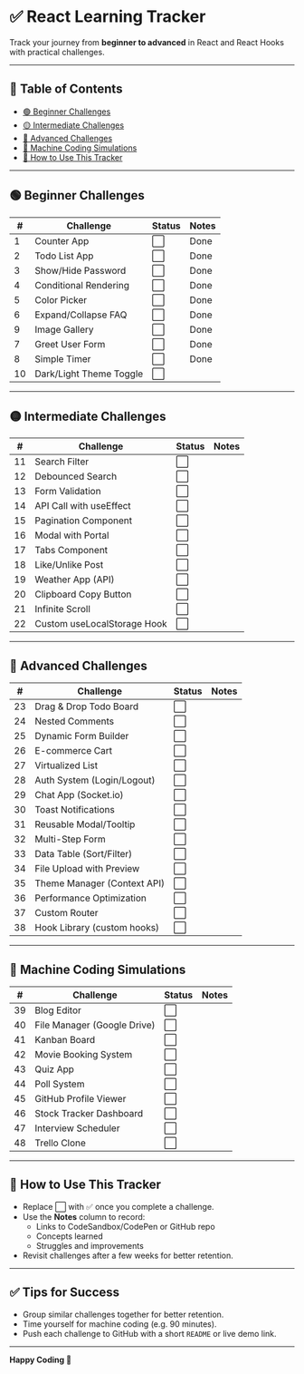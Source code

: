 # ✅ React Learning Tracker

Track your journey from **beginner to advanced** in React and React Hooks with practical challenges.

---

## 📘 Table of Contents

- [🟢 Beginner Challenges](#-beginner-challenges)
- [🟡 Intermediate Challenges](#-intermediate-challenges)
- [🔵 Advanced Challenges](#-advanced-challenges)
- [🔴 Machine Coding Simulations](#-machine-coding-simulations)
- [📌 How to Use This Tracker](#-how-to-use-this-tracker)

---

## 🟢 Beginner Challenges

| #   | Challenge               | Status | Notes |
| --- | ----------------------- | ------ | ----- |
| 1   | Counter App             | ⬜     | Done  |
| 2   | Todo List App           | ⬜     | Done  |
| 3   | Show/Hide Password      | ⬜     | Done  |
| 4   | Conditional Rendering   | ⬜     | Done  |
| 5   | Color Picker            | ⬜     | Done  |
| 6   | Expand/Collapse FAQ     | ⬜     | Done  |
| 9   | Image Gallery           | ⬜     | Done  |
| 7   | Greet User Form         | ⬜     | Done  |
| 8   | Simple Timer            | ⬜     | Done  |
| 10  | Dark/Light Theme Toggle | ⬜     |       |

---

## 🟡 Intermediate Challenges

| #   | Challenge                   | Status | Notes |
| --- | --------------------------- | ------ | ----- |
| 11  | Search Filter               | ⬜     |       |
| 12  | Debounced Search            | ⬜     |       |
| 13  | Form Validation             | ⬜     |       |
| 14  | API Call with useEffect     | ⬜     |       |
| 15  | Pagination Component        | ⬜     |       |
| 16  | Modal with Portal           | ⬜     |       |
| 17  | Tabs Component              | ⬜     |       |
| 18  | Like/Unlike Post            | ⬜     |       |
| 19  | Weather App (API)           | ⬜     |       |
| 20  | Clipboard Copy Button       | ⬜     |       |
| 21  | Infinite Scroll             | ⬜     |       |
| 22  | Custom useLocalStorage Hook | ⬜     |       |

---

## 🔵 Advanced Challenges

| #   | Challenge                   | Status | Notes |
| --- | --------------------------- | ------ | ----- |
| 23  | Drag & Drop Todo Board      | ⬜     |       |
| 24  | Nested Comments             | ⬜     |       |
| 25  | Dynamic Form Builder        | ⬜     |       |
| 26  | E-commerce Cart             | ⬜     |       |
| 27  | Virtualized List            | ⬜     |       |
| 28  | Auth System (Login/Logout)  | ⬜     |       |
| 29  | Chat App (Socket.io)        | ⬜     |       |
| 30  | Toast Notifications         | ⬜     |       |
| 31  | Reusable Modal/Tooltip      | ⬜     |       |
| 32  | Multi-Step Form             | ⬜     |       |
| 33  | Data Table (Sort/Filter)    | ⬜     |       |
| 34  | File Upload with Preview    | ⬜     |       |
| 35  | Theme Manager (Context API) | ⬜     |       |
| 36  | Performance Optimization    | ⬜     |       |
| 37  | Custom Router               | ⬜     |       |
| 38  | Hook Library (custom hooks) | ⬜     |       |

---

## 🔴 Machine Coding Simulations

| #   | Challenge                   | Status | Notes |
| --- | --------------------------- | ------ | ----- |
| 39  | Blog Editor                 | ⬜     |       |
| 40  | File Manager (Google Drive) | ⬜     |       |
| 41  | Kanban Board                | ⬜     |       |
| 42  | Movie Booking System        | ⬜     |       |
| 43  | Quiz App                    | ⬜     |       |
| 44  | Poll System                 | ⬜     |       |
| 45  | GitHub Profile Viewer       | ⬜     |       |
| 46  | Stock Tracker Dashboard     | ⬜     |       |
| 47  | Interview Scheduler         | ⬜     |       |
| 48  | Trello Clone                | ⬜     |       |

---

## 📌 How to Use This Tracker

- Replace ⬜ with ✅ once you complete a challenge.
- Use the **Notes** column to record:
  - Links to CodeSandbox/CodePen or GitHub repo
  - Concepts learned
  - Struggles and improvements
- Revisit challenges after a few weeks for better retention.

---

## ✅ Tips for Success

- Group similar challenges together for better retention.
- Time yourself for machine coding (e.g. 90 minutes).
- Push each challenge to GitHub with a short `README` or live demo link.

---

**Happy Coding 🚀**
